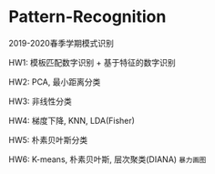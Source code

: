 # Pattern-Recognition
2019-2020春季学期模式识别

HW1: 模板匹配数字识别 + 基于特征的数字识别

HW2: PCA, 最小距离分类

HW3: 非线性分类

HW4: 梯度下降, KNN, LDA(Fisher) 

HW5: 朴素贝叶斯分类

HW6: K-means, 朴素贝叶斯, 层次聚类(DIANA) `暴力画图`
